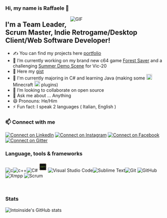 ### Hi, my name is Raffaele 👋 

<img src="https://cdn.dribbble.com/users/410907/screenshots/2044702/media/c19d0eee5490127923ca968ee333e7e5.gif" align="right" alt="GIF"  width='300' />

## I'm a Team Leader, Scrum Master, Indie Retrogame/Desktop Client/Web Software Developer!
- ✍ You can find my projects here [portfolio](https://intoinside.github.io/intoinside/)
- 🔭 I’m currently working on my brand new c64 game [Forest Saver](https://github.com/intoinside/ForestSaver) and a challenging [Summer Demo Scene](https://github.com/intoinside/SummerDemo) for Vic-20
- 🚀 Here my [gist](https://gist.github.com/intoinside)
- 🌱 I'm currently majoring in C# and learning Java (making some <img src="https://static.wikia.nocookie.net/minecraft_gamepedia/images/e/ef/Enchanted_Golden_Sword.gif/revision/latest/scale-to-width-down/18?cb=20201118111854" style="height: 18px; width: 18px" /> Minecraft <img src="https://static.wikia.nocookie.net/minecraft_gamepedia/images/d/d1/Enchanted_Diamond_Sword.gif/revision/latest/scale-to-width-down/18?cb=20201118111712" style="height: 18px; width: 18px" /> plugins)
- 👯 I’m looking to collaborate on open source
- 💬 Ask me about ... Anything
- 😄 Pronouns: He/Him
- ⚡ Fun fact: I speak 2 languages ( Italian, English )

### 📫 Connect with me

[![Connect on LinkedIn](https://img.shields.io/badge/--linkedin?label=LinkedIn&logo=LinkedIn&style=social)][linkedin]
[![Connect on Instagram](https://img.shields.io/badge/--instagram?label=instagram&logo=Instagram&style=social)][instagram]
[![Connect on Facebook](https://img.shields.io/badge/--facebook?label=facebook&logo=Facebook&style=social)][facebook]
[![Connect on Gitter](https://img.shields.io/badge/chat-on%20gitter-brightgreen)][gitter]
<br />

### Language, tools & frameworks
<p align="left">
<img alt="c" src="https://img.icons8.com/color/32/000000/c-programming.png"/><img alt="c++" src="https://img.icons8.com/color/32/000000/c-plus-plus-logo.png"/><img alt="C#" src="https://img.icons8.com/color/32/000000/c-sharp-logo.png"/><img alt="Assembly" width="32" src="https://raw.githubusercontent.com/github/explore/6c7084bb772f6fabaae377f5ae4a607594234ee6/topics/assembly/assembly.png" /><img alt="Visual Studio Code" src="https://img.icons8.com/fluency/32/000000/visual-studio-code-2019.png"/><img alt="Sublime Text" src="https://img.icons8.com/fluency/32/000000/sublime-text.png"/><img alt="Git" src="https://img.icons8.com/color/32/000000/git.png"/>
<img alt="GitHub" src="https://img.icons8.com/material-sharp/32/000000/github.png"/><img alt="Xmpp" src="https://img.icons8.com/color/32/000000/xmpp.png"/>
<img alt="Scrum" src="https://img.icons8.com/external-soft-fill-juicy-fish/30/000000/external-agile-agile-development-soft-fill-soft-fill-juicy-fish-19.png"/>
</p>
<br />

### Stats

![Intoinside's GitHub stats](https://github-readme-stats.vercel.app/api?username=intoinside&show_icons=true&theme=dark&include_all_commits=true)

[instagram]: https://instagram.com/intoinside
[linkedin]: https://linkedin.com/in/raffaeleintorcia
[facebook]: https://www.facebook.com/raffaele.intorcia/
[gitter]: https://gitter.im/intoinside/community?utm_source=badge&utm_medium=badge&utm_campaign=pr-badge
